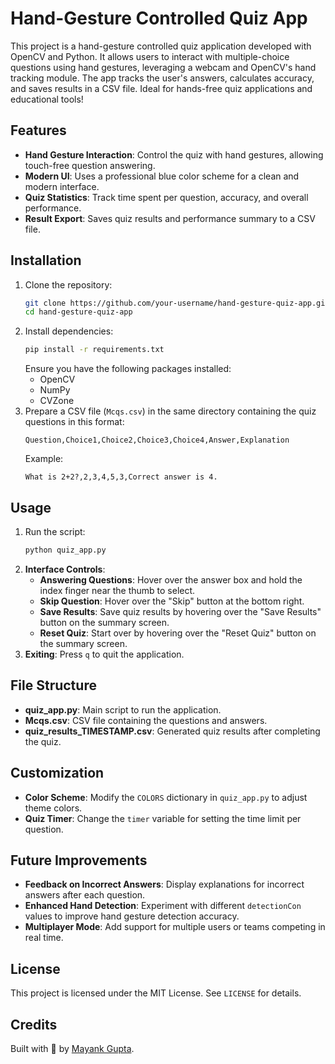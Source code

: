 # Hand-Gesture Controlled Quiz App

This project is a hand-gesture controlled quiz application developed with OpenCV and Python. It allows users to interact with multiple-choice questions using hand gestures, leveraging a webcam and OpenCV's hand tracking module. The app tracks the user's answers, calculates accuracy, and saves results in a CSV file. Ideal for hands-free quiz applications and educational tools!

## Features
- **Hand Gesture Interaction**: Control the quiz with hand gestures, allowing touch-free question answering.
- **Modern UI**: Uses a professional blue color scheme for a clean and modern interface.
- **Quiz Statistics**: Track time spent per question, accuracy, and overall performance.
- **Result Export**: Saves quiz results and performance summary to a CSV file.

## Installation
1. Clone the repository:
    ```bash
    git clone https://github.com/your-username/hand-gesture-quiz-app.git
    cd hand-gesture-quiz-app
    ```
2. Install dependencies:
    ```bash
    pip install -r requirements.txt
    ```
   Ensure you have the following packages installed:
   - OpenCV
   - NumPy
   - CVZone
3. Prepare a CSV file (`Mcqs.csv`) in the same directory containing the quiz questions in this format:
    ```
    Question,Choice1,Choice2,Choice3,Choice4,Answer,Explanation
    ```
   Example:
    ```csv
    What is 2+2?,2,3,4,5,3,Correct answer is 4.
    ```

## Usage
1. Run the script:
    ```bash
    python quiz_app.py
    ```
2. **Interface Controls**:
   - **Answering Questions**: Hover over the answer box and hold the index finger near the thumb to select.
   - **Skip Question**: Hover over the "Skip" button at the bottom right.
   - **Save Results**: Save quiz results by hovering over the "Save Results" button on the summary screen.
   - **Reset Quiz**: Start over by hovering over the "Reset Quiz" button on the summary screen.
3. **Exiting**: Press `q` to quit the application.

## File Structure
- **quiz_app.py**: Main script to run the application.
- **Mcqs.csv**: CSV file containing the questions and answers.
- **quiz_results_TIMESTAMP.csv**: Generated quiz results after completing the quiz.

## Customization
- **Color Scheme**: Modify the `COLORS` dictionary in `quiz_app.py` to adjust theme colors.
- **Quiz Timer**: Change the `timer` variable for setting the time limit per question.

## Future Improvements
- **Feedback on Incorrect Answers**: Display explanations for incorrect answers after each question.
- **Enhanced Hand Detection**: Experiment with different `detectionCon` values to improve hand gesture detection accuracy.
- **Multiplayer Mode**: Add support for multiple users or teams competing in real time.

## License
This project is licensed under the MIT License. See `LICENSE` for details.

## Credits
Built with 💙 by [Mayank Gupta](https://github.com/Mayankgupta1754).
